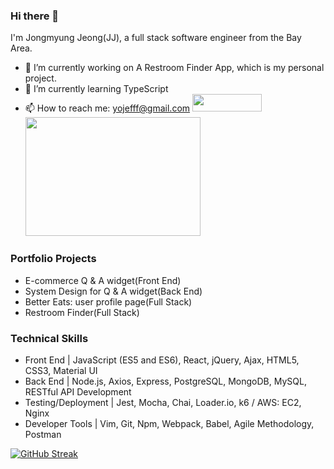 ### Hi there 👋 
I'm Jongmyung Jeong(JJ), 
a full stack software engineer from the Bay Area. 

<!--
**pqqrpr/pqqrpr** is a ✨ _special_ ✨ repository because its `README.md` (this file) appears on your GitHub profile.

Here are some ideas to get you started:

- 🔭 I’m currently working on ...
- 🌱 I’m currently learning ...
- 👯 I’m looking to collaborate on ...
- 🤔 I’m looking for help with ...
- 💬 Ask me about ...
- 📫 How to reach me: ...
- 😄 Pronouns: ...
- ⚡ Fun fact: ...
-->

- 🔭 I’m currently working on A Restroom Finder App, which is my personal project. 
- 🌱 I’m currently learning TypeScript
- 📫 How to reach me: yojefff@gmail.com
<a href="https://www.linkedin.com/in/jongmyung-jeong/" target="_blank"><img src="https://img.shields.io/badge/linkedin-%230077B5.svg?style=for-the-badge&logo=linkedin&logoColor=white" width=111 height=28></a>
  <img src="https://media1.giphy.com/media/SWoSkN6DxTszqIKEqv/giphy.gif?cid=790b7611892dbecaf5e34a7befbd47f6162bc92f49295056&rid=giphy.gif&ct=g" width=280 height=190>

### Portfolio Projects
- E-commerce Q & A widget(Front End)
- System Design for Q & A widget(Back End)
- Better Eats: user profile page(Full Stack)
- Restroom Finder(Full Stack)

### Technical Skills
- Front End | JavaScript (ES5 and ES6), React, jQuery, Ajax, HTML5, CSS3, Material UI
- Back End | Node.js, Axios, Express, PostgreSQL, MongoDB, MySQL, RESTful API Development
- Testing/Deployment | Jest, Mocha, Chai, Loader.io, k6 / AWS: EC2, Nginx
- Developer Tools | Vim, Git, Npm, Webpack, Babel, Agile Methodology, Postman

[![GitHub Streak](https://github-readme-streak-stats.herokuapp.com/?user=DenverCoder1&theme=dark)](https://git.io/streak-stats)
